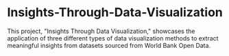 # Insights-Through-Data-Visualization
This project, "Insights Through Data Visualization," showcases the application of three different types of data visualization methods to extract meaningful insights from datasets sourced from World Bank Open Data.
